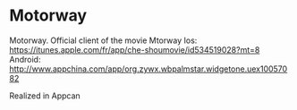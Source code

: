 Motorway<br>
========

Motorway. Official client of the movie Mtorway 
Ios: https://itunes.apple.com/fr/app/che-shoumovie/id534519028?mt=8
Android: http://www.appchina.com/app/org.zywx.wbpalmstar.widgetone.uex10057082

Realized in Appcan 
